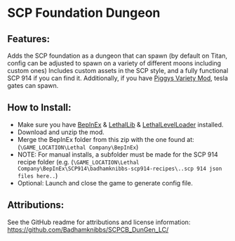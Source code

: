 # SCP Foundation Dungeon

## Features:
Adds the SCP foundation as a dungeon that can spawn (by default on Titan, config can be adjusted to spawn on a variety of different moons including custom ones)
Includes custom assets in the SCP style, and a fully functional SCP 914 if you can find it.
Additionally, if you have [Piggys Variety Mod](https://thunderstore.io/c/lethal-company/p/Piggy/Piggys_Variety_Mod/), tesla gates can spawn.

## How to Install:
- Make sure you have [BepInEx](https://thunderstore.io/c/lethal-company/p/BepInEx/BepInExPack/) & [LethalLib](https://thunderstore.io/c/lethal-company/p/Evaisa/LethalLib/) & [LethalLevelLoader](https://thunderstore.io/c/lethal-company/p/IAmBatby/LethalLevelLoader/) installed.
- Download and unzip the mod.
- Merge the BepInEx folder from this zip with the one found at: (`\GAME_LOCATION\Lethal Company\BepInEx`)
- NOTE: For manual installs, a subfolder must be made for the SCP 914 recipe folder (e.g. (`\GAME_LOCATION\Lethal Company\BepInEx\SCP914\badhamknibbs-scp914-recipes\..scp 914 json files here..`)
- Optional: Launch and close the game to generate config file.

## Attributions:
See the GitHub readme for attributions and license information: https://github.com/Badhamknibbs/SCPCB_DunGen_LC/